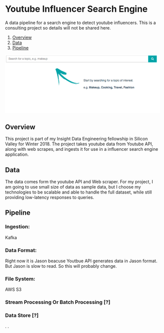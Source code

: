 # Youtube Influencer Search Engine
A data pipeline for a search engine to detect youtube influencers. This is a consulting project so details will not be shared here.

1. [Overview](README.md#overview)
2. [Data](README.md#data)
3. [Pipeline](README.md#pipeline)

<img src="img/demoPic.png" width="800">

## Overview

This project is part of my Insight Data Engineering fellowship in Silicon Valley for Winter 2018. The project takes youtube data from Youtube API, along with web scrapes, and ingests it for use in a influencer search engine application. 

## Data

The data comes form the youtube API and Web scraper. 
For my project, I am going to use small size of data as sample data, but I choose my technologies to be scalable and able to handle the full dataset, while still providing low-latency responses to queries.

## Pipeline 

### Ingestion:
Kafka
### Data Format:
Right now it is Jason beacuse Youtbue API generates data in Jason format. But Jason is slow to read. So this will probably change.
### File System:
AWS S3
### Stream Processing Or Batch Processing [?]
### Data Store [?]
.
.

	
